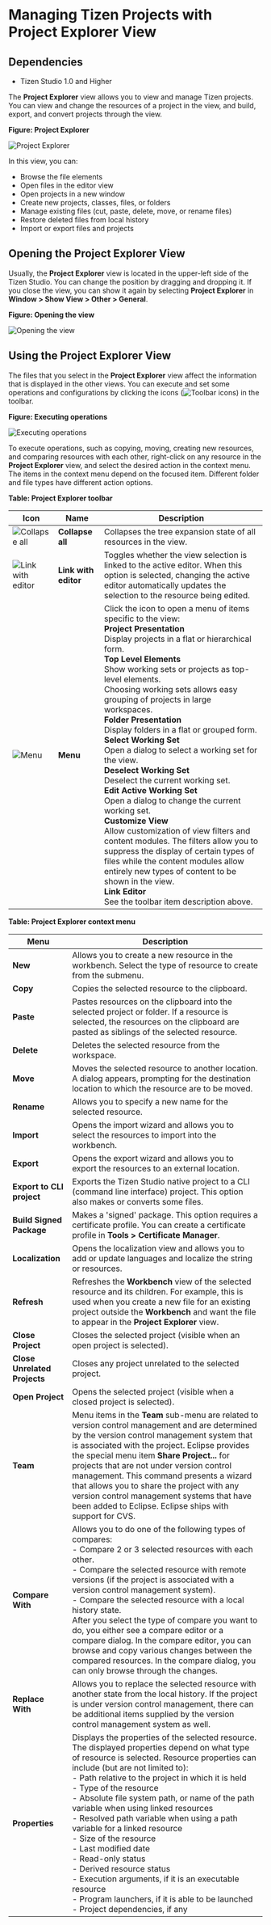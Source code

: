 # Managing Tizen Projects with Project Explorer View
## Dependencies
- Tizen Studio 1.0 and Higher


The **Project Explorer** view allows you to view and manage Tizen projects. You can view and change the resources of a project in the view, and build, export, and convert projects through the view.

**Figure: Project Explorer**

![Project Explorer](./media/proj_explorer_w.png) 

In this view, you can:

- Browse the file elements
- Open files in the editor view
- Open projects in a new window
- Create new projects, classes, files, or folders
- Manage existing files (cut, paste, delete, move, or rename files)
- Restore deleted files from local history
- Import or export files and projects

<a name="opening"></a>
## Opening the Project Explorer View

Usually, the **Project Explorer** view is located in the upper-left side of the Tizen Studio. You can change the position by dragging and dropping it. If you close the view, you can show it again by selecting **Project Explorer** in **Window > Show View > Other > General**.

**Figure: Opening the view**

![Opening the view](./media/proj_explorer_general.png) 

<a name="view"></a>
## Using the Project Explorer View

The files that you select in the **Project Explorer** view affect the information that is displayed in the other views. You can execute and set some operations and configurations by clicking the icons (![Toolbar icons](./media/proj_explorer_op_config.png)) in the toolbar.

**Figure: Executing operations**

![Executing operations](./media/proj_explorer_right_click_w.png) 

To execute operations, such as copying, moving, creating new resources, and comparing resources with each other, right-click on any resource in the **Project Explorer** view, and select the desired action in the context menu. The items in the context menu depend on the focused item. Different folder and file types have different action options.

**Table: Project Explorer toolbar**

| Icon                                     | Name                 | Description                              |
| ---------------------------------------- | -------------------- | ---------------------------------------- |
| ![Collapse all](./media/proj_explorer_collapse.png) | **Collapse all**     | Collapses the tree expansion state of all resources in the view. |
| ![Link with editor](./media/proj_explorer_link.png) | **Link with editor** | Toggles whether the view selection is linked to the active editor. When this option is selected, changing the active editor automatically updates the selection to the resource being edited. |
| ![Menu](./media/proj_explorer_menu.png) | **Menu**             | Click the icon to open a menu of items specific to the view: <br />**Project Presentation**	 <br />Display projects in a flat or hierarchical form.<br />**Top Level Elements**	 <br />Show working sets or projects as top-level elements. <br />Choosing working sets allows easy grouping of projects in large workspaces.<br />**Folder Presentation**	 <br />Display folders in a flat or grouped form.<br />**Select Working Set**	 <br />Open a dialog to select a working set for the view.<br />**Deselect Working Set**	 <br />Deselect the current working set.<br />**Edit Active Working Set**	 <br />Open a dialog to change the current working set.<br />**Customize View**	<br /> Allow customization of view filters and content modules. The filters allow you to suppress the display of certain types of files while the content modules allow entirely new types of content to be shown in the view.<br />**Link Editor**	<br /> See the toolbar item description above. |



**Table: Project Explorer context menu**

| Menu                         | Description                              |
| ---------------------------- | ---------------------------------------- |
| **New**                      | Allows you to create a new resource in the workbench. Select the type of resource to create from the submenu. |
| **Copy**                     | Copies the selected resource to the clipboard. |
| **Paste**                    | Pastes resources on the clipboard into the selected project or folder. If a resource is selected, the resources on the clipboard are pasted as siblings of the selected resource. |
| **Delete**                   | Deletes the selected resource from the workspace. |
| **Move**                     | Moves the selected resource to another location. A dialog appears, prompting for the destination location to which the resource are to be moved. |
| **Rename**                   | Allows you to specify a new name for the selected resource. |
| **Import**                   | Opens the import wizard and allows you to select the resources to import into the workbench. |
| **Export**                   | Opens the export wizard and allows you to export the resources to an external location. |
| **Export to CLI project**    | Exports the Tizen Studio native project to a CLI (command line interface) project. This option also makes or converts some files. |
| **Build Signed Package**     | Makes a 'signed' package. This option requires a certificate profile. You can create a certificate profile in **Tools > Certificate Manager**. |
| **Localization**             | Opens the localization view and allows you to add or update languages and localize the string or resources. |
| **Refresh**                  | Refreshes the **Workbench** view of the selected resource and its children. For example, this is used when you create a new file for an existing project outside the **Workbench** and want the file to appear in the **Project Explorer** view. |
| **Close Project**            | Closes the selected project (visible when an open project is selected). |
| **Close Unrelated Projects** | Closes any project unrelated to the selected project. |
| **Open Project**             | Opens the selected project (visible when a closed project is selected). |
| **Team**                     | Menu items in the **Team** sub-menu are related to version control management and are determined by the version control management system that is associated with the project. Eclipse provides the special menu item **Share Project...** for projects that are not under version control management. This command presents a wizard that allows you to share the project with any version control management systems that have been added to Eclipse. Eclipse ships with support for CVS. |
| **Compare With**             | Allows you to do one of the following types of compares:  <br />  - Compare 2 or 3 selected resources with each other.<br />  - Compare the selected resource with remote versions (if the project is associated with a version control management system).<br />  - Compare the selected resource with a local history state.	<br />After you select the type of compare you want to do, you either see a compare editor or a compare dialog. In the compare editor, you can browse and copy various changes between the compared resources.  In the compare dialog, you can only browse through the changes. |
| **Replace With**             | Allows you to replace the selected resource with another state from the local history. If the project is under version control management, there can be additional items supplied by the version control management system as well. |
| **Properties**               | Displays the properties of the selected resource. The displayed properties depend on what type of resource is selected. Resource properties can include (but are not limited to):  <br />  - Path relative to the project in which it is held<br />  - Type of the resource<br />  - Absolute file system path, or name of the path variable when using linked resources<br />  - Resolved path variable when using a path variable for a linked resource<br />  - Size of the resource<br />  - Last modified date<br />  - Read-only status<br />  - Derived resource status<br />  - Execution arguments, if it is an executable resource<br />  - Program launchers, if it is able to be launched<br />  - Project dependencies, if any |